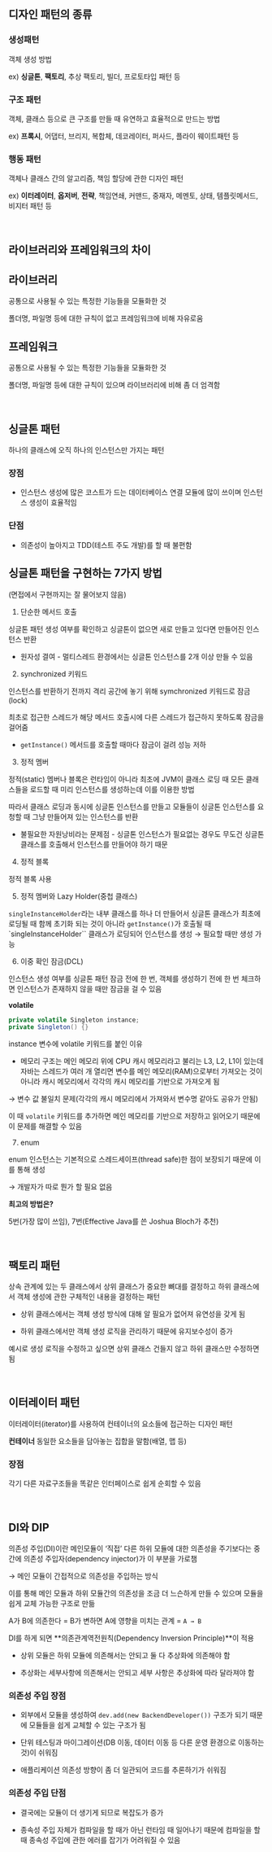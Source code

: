 ## 디자인 패턴의 종류

### 생성패턴

객체 생성 방법

ex) **싱글톤**, **팩토리**, 추상 팩토리, 빌더, 프로토타입 패턴 등

### 구조 패턴

객체, 클래스 등으로 큰 구조를 만들 때 유연하고 효율적으로 만드는 방법

ex) **프록시**, 어댑터, 브리지, 복합체, 데코레이터, 퍼사드, 플라이 웨이트패턴 등

### 행동 패턴

객체나 클래스 간의 알고리즘, 책임 할당에 관한 디자인 패턴

ex) **이터레이터**, **옵저버**, **전략**, 책임연쇄, 커맨드, 중재자, 메멘토, 상태, 템플릿메서드, 비지터 패턴 등

<br>

## 라이브러리와 프레임워크의 차이

## 라이브러리

공통으로 사용될 수 있는 특정한 기능들을 모듈화한 것

폴더명, 파일명 등에 대한 규칙이 없고 프레임워크에 비해 자유로움

## 프레임워크

공통으로 사용될 수 있는 특정한 기능들을 모듈화한 것

폴더명, 파일명 등에 대한 규칙이 있으며 라이브러리에 비해 좀 더 엄격함

<br>

## 싱글톤 패턴

하나의 클래스에 오직 하나의 인스턴스만 가지는 패턴

### 장점

- 인스턴스 생성에 많은 코스트가 드는 데이터베이스 연결 모듈에 많이 쓰이며 인스턴스 생성이 효율적임

### 단점

- 의존성이 높아지고 TDD(테스트 주도 개발)를 할 때 불편함

## 싱글톤 패턴을 구현하는 7가지 방법

(면접에서 구현까지는 잘 물어보지 않음)

1. 단순한 메서드 호출

싱글톤 패턴 생성 여부를 확인하고 싱글톤이 없으면 새로 만들고 있다면 만들어진 인스턴스 반환

- 원자성 결여 - 멀티스레드 환경에서는 싱글톤 인스턴스를 2개 이상 만들 수 있음

2. synchronized 키워드

인스턴스를 반환하기 전까지 격리 공간에 놓기 위해 symchronized 키워드로 잠금(lock)

최초로 접근한 스레드가 해당 메서드 호출시에 다른 스레드가 접근하지 못하도록 잠금을 걸어줌

- `getInstance()` 메서드를 호출할 때마다 잠금이 걸려 성능 저하

3. 정적 멤버

정적(static) 멤버나 블록은 런타임이 아니라 최초에 JVM이 클래스 로딩 때 모든 클래스들을 로드할 때 미리 인스턴스를 생성하는데 이를 이용한 방법

따라서 클래스 로딩과 동시에 싱글톤 인스턴스를 만들고 모듈들이 싱글톤 인스턴스를 요청할 때 그냥 만들어져 있는 인스턴스를 반환

- 불필요한 자원낭비라는 문제점 - 싱글톤 인스턴스가 필요없는 경우도 무도건 싱글톤 클래스를 호출해서
인스턴스를 만들어야 하기 때문

4. 정적 블록

정적 블록 사용

5. 정적 멤버와 Lazy Holder(중첩 클래스)

`singleInstanceHolder`라는 내부 클래스를 하나 더 만들어서 싱글톤 클래스가 최초에 로딩될 때 함께 초기화 되는 것이 아니라 `getInstance()`가 호출될 때 `singleInstanceHolder`` 클래스가 로딩되어 인스턴스를 생성
→ 필요할 때만 생성 가능

6. 이중 확인 잠금(DCL)

인스턴스 생성 여부를 싱글톤 패턴 잠금 전에 한 번, 객체를 생성하기 전에 한 번 체크하면 인스턴스가 존재하지 않을 때만 잠금을 걸 수 있음

**volatile**
```Java
private volatile Singleton instance;
private Singleton() {}
```
instance 변수에 volatile 키워드를 붙인 이유
- 메모리 구조는 메인 메모리 위에 CPU 캐시 메모리라고 불리는 L3, L2, L1이 있는데 자바는 스레드가 여러 개 열리면 변수를 메인 메모리(RAM)으로부터 가져오는 것이 아니라 캐시 메모리에서 각각의 캐시 메모리를 기반으로 가져오게 됨

→ 변수 값 불일치 문제(각각의 캐시 메모리에서 가져와서 변수명 같아도 공유가 안됨)

이 때 `volatile` 키워드를 추가하면 메인 메모리를 기반으로 저장하고 읽어오기 때문에 이 문제를 해결할 수 있음

7. enum

enum 인스턴스는 기본적으로 스레드세이프(thread safe)한 점이 보장되기 때문에 이를 통해 생성

→ 개발자가 따로 뭔가 할 필요 없음

**최고의 방법은?**

5번(가장 많이 쓰임), 7번(Effective Java를 쓴 Joshua Bloch가 추천)

<br>

## 팩토리 패턴

상속 관계에 있는 두 클래스에서 상위 클래스가 중요한 뼈대를 결정하고 하위 클래스에서 객체 생성에 관한 구체적인 내용을 결정하는 패턴

- 상위 클래스에서는 객체 생성 방식에 대해 알 필요가 없어져 유연성을 갖게 됨

- 하위 클래스에서만 객체 생성 로직을 관리하기 때문에 유지보수성이 증가

예시로 생성 로직을 수정하고 싶으면 상위 클래스 건들지 않고 하위 클래스만 수정하면 됨

<br>

## 이터레이터 패턴

이터레이터(iterator)를 사용하여 컨테이너의 요소들에 접근하는 디자인 패턴

**컨테이너** 동일한 요소들을 담아놓는 집합을 말함(배열, 맵 등)

### 장점

각기 다른 자료구조들을 똑같은 인터페이스로 쉽게 순회할 수 있음

<br>

## DI와 DIP

의존성 주입(DI)이란 메인모듈이 ‘직접’ 다른 하위 모듈에 대한 의존성을 주기보다는 중간에 의존성 주입자(dependency injector)가 이 부분을 가로챔

→ 메인 모듈이 간접적으로 의존성을 주입하는 방식

이를 통해 메인 모듈과 하위 모듈간의 의존성을 조금 더 느슨하게 만들 수 있으며 모듈을 쉽게 교체 가능한 구조로 만듦

A가 B에 의존한다 = B가 변하면 A에 영향을 미치는 관계 = `A → B`

DI를 하게 되면 **의존관계역전원칙(Dependency Inversion Principle)**이 적용

- 상위 모듈은 하위 모듈에 의존해서는 안되고 둘 다 추상화에 의존해야 함
  
- 추상화는 세부사항에 의존해서는 안되고 세부 사항은 추상화에 따라 달라져야 함

### 의존성 주입 장점

- 외부에서 모듈을 생성하여 `dev.add(new BackendDeveloper())` 구조가 되기 때문에 모듈들을 쉽게 교체할 수 있는 구조가 됨
  
- 단위 테스팅과 마이그레이션(DB 이동, 데이터 이동 등 다른 운영 환경으로 이동하는 것)이 쉬워짐
  
- 애플리케이션 의존성 방향이 좀 더 일관되어 코드를 추론하기가 쉬워짐

### 의존성 주입 단점

- 결국에는 모듈이 더 생기게 되므로 복잡도가 증가

- 종속성 주입 자체가 컴파일을 할 때가 아닌 런타임 때 일어나기 때문에 컴파일을 할 때 종속성 주입에 관한 에러를 잡기가 어려워질 수 있음